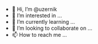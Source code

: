 - 👋 Hi, I’m @uzernik
- 👀 I’m interested in ...
- 🌱 I’m currently learning ...
- 💞️ I’m looking to collaborate on ...
- 📫 How to reach me ...

<!---
uzernik/uzernik is a ✨ special ✨ repository because its `README.md` (this file) appears on your GitHub profile.
You can click the Preview link to take a look at your changes.
--->
